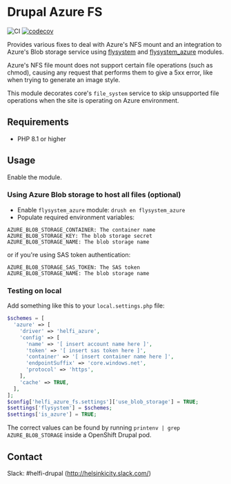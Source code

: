 # Drupal Azure FS

![CI](https://github.com/City-of-Helsinki/drupal-module-helfi-azure-fs/workflows/CI/badge.svg) [![codecov](https://codecov.io/gh/City-of-Helsinki/drupal-module-helfi-azure-fs/branch/main/graph/badge.svg?token=46YWS8J8NN)](https://codecov.io/gh/City-of-Helsinki/drupal-module-helfi-azure-fs)

Provides various fixes to deal with Azure's NFS mount and an integration to Azure's Blob storage service using [flysystem](https://www.drupal.org/project/flysystem) and [flysystem_azure](https://www.drupal.org/project/flysystem_azure) modules.

Azure's NFS file mount does not support certain file operations (such as chmod), causing any request that performs them to give a 5xx error, like when trying to generate an image style.

This module decorates core's `file_system` service to skip unsupported file operations when the site is operating on Azure environment.

## Requirements

- PHP 8.1 or higher

## Usage

Enable the module.

### Using Azure Blob storage to host all files (optional)

- Enable `flysystem_azure` module: `drush en flysystem_azure`
- Populate required environment variables:
```
AZURE_BLOB_STORAGE_CONTAINER: The container name
AZURE_BLOB_STORAGE_KEY: The blob storage secret
AZURE_BLOB_STORAGE_NAME: The blob storage name
```

or if you're using SAS token authentication:

```
AZURE_BLOB_STORAGE_SAS_TOKEN: The SAS token
AZURE_BLOB_STORAGE_NAME: The blob storage name
```

### Testing on local

Add something like this to your `local.settings.php` file:

```php
$schemes = [
  'azure' => [
    'driver' => 'helfi_azure',
    'config' => [
      'name' => '[ insert account name here ]',
      'token' => '[ insert sas token here ]',
      'container' => '[ insert container name here ]',
      'endpointSuffix' => 'core.windows.net',
      'protocol' => 'https',
    ],
    'cache' => TRUE,
  ],
];
$config['helfi_azure_fs.settings']['use_blob_storage'] = TRUE;
$settings['flysystem'] = $schemes;
$settings['is_azure'] = TRUE;
```

The correct values can be found by running `printenv | grep AZURE_BLOB_STORAGE` inside a OpenShift Drupal pod.

## Contact

Slack: #helfi-drupal (http://helsinkicity.slack.com/)

